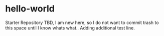 # hello-world
Starter Repository
TBD, I am new here, so I do not want to commit trash to this space until I know whats what..
Adding additional test line.
